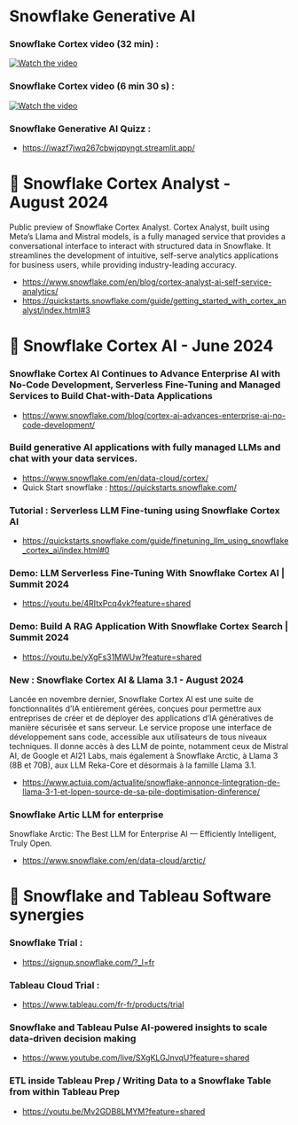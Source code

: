 #  Snowflake Generative AI 

### Snowflake Cortex video (32 min) : 
[![Watch the video](https://i9.ytimg.com/vi_webp/1RqWVpDzcxg/mqdefault.webp?v=66dc81b5&sqp=CMS3-rYG&rs=AOn4CLAMMKXBY7I3fX7oFe2hBdaKSeFc_w)](https://youtu.be/1RqWVpDzcxg)

### Snowflake Cortex video (6 min 30 s) : 
[![Watch the video](https://i9.ytimg.com/vi_webp/ZudHFEEDyUs/mq3.webp?sqp=CPC5-rYG-oaymwEmCMACELQB8quKqQMa8AEB-AHSCIAC0AWKAgwIABABGFMgLSh_MA8=&rs=AOn4CLCrmavK0BrAdu-OMxmo-fFdTclp_w)](https://youtu.be/ZudHFEEDyUs)


### Snowflake Generative AI Quizz : 
- https://iwazf7jwq267cbwjqpyngt.streamlit.app/

# 🚀 Snowflake Cortex Analyst - August 2024 
Public preview of Snowflake Cortex Analyst. Cortex Analyst, built using Meta’s Llama and Mistral models, is a fully managed service that provides a conversational interface to interact with structured data in Snowflake. It streamlines the development of intuitive, self-serve analytics applications for business users, while providing industry-leading accuracy.
- https://www.snowflake.com/en/blog/cortex-analyst-ai-self-service-analytics/
- https://quickstarts.snowflake.com/guide/getting_started_with_cortex_analyst/index.html#3
 

# 🚀 Snowflake Cortex AI - June 2024

### Snowflake Cortex AI Continues to Advance Enterprise AI with No-Code Development, Serverless Fine-Tuning and Managed Services to Build Chat-with-Data Applications
- https://www.snowflake.com/blog/cortex-ai-advances-enterprise-ai-no-code-development/

### Build generative AI applications with fully managed LLMs and chat with your data services. 
- https://www.snowflake.com/en/data-cloud/cortex/
- Quick Start snowflake : https://quickstarts.snowflake.com/
                
### Tutorial : Serverless LLM Fine-tuning using Snowflake Cortex AI
   - https://quickstarts.snowflake.com/guide/finetuning_llm_using_snowflake_cortex_ai/index.html#0
                
### Demo: LLM Serverless Fine-Tuning With Snowflake Cortex AI | Summit 2024
   - https://youtu.be/4RItxPcq4vk?feature=shared
                
### Demo: Build A RAG Application With Snowflake Cortex Search | Summit 2024
  - https://youtu.be/yXgFs31MWUw?feature=shared

### New : Snowflake Cortex AI & Llama 3.1 - August 2024
Lancée en novembre dernier, Snowflake Cortex AI est une suite de fonctionnalités d’IA entièrement gérées, conçues pour permettre aux entreprises de créer et de déployer des applications d’IA génératives de manière sécurisée et sans serveur. Le service propose une interface de développement sans code, accessible aux utilisateurs de tous niveaux techniques. Il donne accès à des LLM de pointe, notamment ceux de Mistral AI, de Google et AI21 Labs, mais également à Snowflake Arctic, à Llama 3 (8B et 70B), aux LLM Reka-Core et désormais à la famille Llama 3.1.
- https://www.actuia.com/actualite/snowflake-annonce-lintegration-de-llama-3-1-et-lopen-source-de-sa-pile-doptimisation-dinference/

### Snowflake Artic LLM for enterprise 
Snowflake Arctic: The Best LLM for Enterprise AI — Efficiently Intelligent, Truly Open. 
- https://www.snowflake.com/en/data-cloud/arctic/


# 🚀 Snowflake and Tableau Software synergies 
  ### Snowflake Trial : 
  - https://signup.snowflake.com/?_l=fr
  ### Tableau Cloud Trial : 
  - https://www.tableau.com/fr-fr/products/trial
  ### Snowflake and Tableau Pulse AI-powered insights to scale data-driven decision making
  - https://www.youtube.com/live/SXgKLGJnvqU?feature=shared
  ### ETL inside Tableau Prep / Writing Data to a Snowflake Table from within Tableau Prep
  - https://youtu.be/Mv2GDB8LMYM?feature=shared




